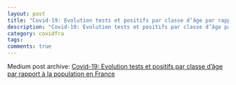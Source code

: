 ```yaml
---
layout: post
title: "Covid-19: Evolution tests et positifs par classe d’âge par rapport à la population en France"
description: "Covid-19: Evolution tests et positifs par classe d’âge par rapport à la population en France"
category: covidfra
tags: 
comments: true
---
```


Medium post archive: [Covid-19: Evolution tests et positifs par classe d’âge par rapport à la population en France](https://chrisgodlak.medium.com/covid-19-evolution-tests-et-positifs-par-classe-d%C3%A2ge-par-rapport-%C3%A0-la-population-en-france-cd725becb35a)

